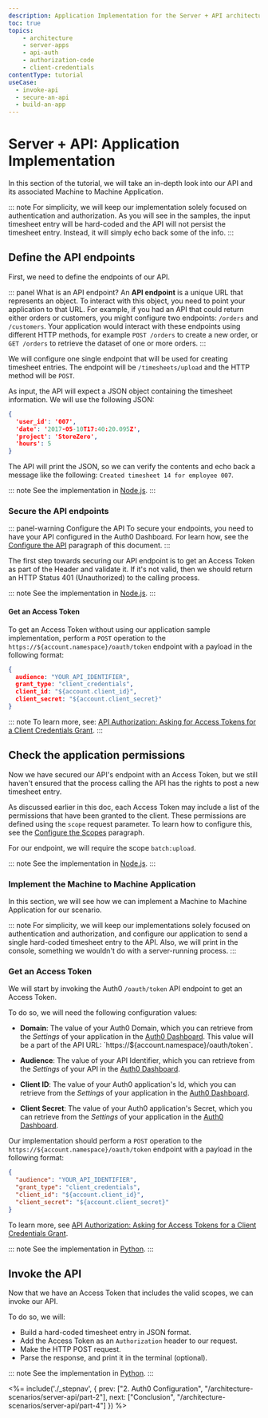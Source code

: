 ```yaml
---
description: Application Implementation for the Server + API architecture scenario
toc: true
topics:
    - architecture
    - server-apps
    - api-auth
    - authorization-code
    - client-credentials
contentType: tutorial
useCase:
  - invoke-api
  - secure-an-api
  - build-an-app
---
```


# Server + API: Application Implementation

In this section of the tutorial, we will take an in-depth look into our API and its associated Machine to Machine Application.

::: note
For simplicity, we will keep our implementation solely focused on authentication and authorization. As you will see in the samples, the input timesheet entry will be hard-coded and the API will not persist the timesheet entry. Instead, it will simply echo back some of the info.
:::

## Define the API endpoints

First, we need to define the endpoints of our API.

::: panel What is an API endpoint?
An **API endpoint** is a unique URL that represents an object. To interact with this object, you need to point your application to that URL. For example, if you had an API that could return either orders or customers, you might configure two endpoints: `/orders` and `/customers`. Your application would interact with these endpoints using different HTTP methods, for example `POST /orders` to create a new order, or `GET /orders` to retrieve the dataset of one or more orders.
:::

We will configure one single endpoint that will be used for creating timesheet entries. The endpoint will be `/timesheets/upload` and the HTTP method will be `POST`.

As input, the API will expect a JSON object containing the timesheet information. We will use the following JSON:

```json
{
  'user_id': '007',
  'date': '2017-05-10T17:40:20.095Z',
  'project': 'StoreZero',
  'hours': 5
}
```

The API will print the JSON, so we can verify the contents and echo back a message like the following: `Created timesheet 14 for employee 007`.

::: note
See the implementation in [Node.js](/architecture-scenarios/application/server-api/api-implementation-nodejs#1-define-the-api-endpoint).
:::

### Secure the API endpoints

::: panel-warning Configure the API
To secure your endpoints, you need to have your API configured in the Auth0 Dashboard. For learn how, see the [Configure the API](#configure-the-api) paragraph of this document.
:::

The first step towards securing our API endpoint is to get an Access Token as part of the Header and validate it. If it's not valid, then we should return an HTTP Status 401 (Unauthorized) to the calling process.

::: note
See the implementation in [Node.js](/architecture-scenarios/application/server-api/api-implementation-nodejs#2-secure-the-api-endpoint).
:::

#### Get an Access Token

To get an Access Token without using our application sample implementation, perform a `POST` operation to the `https://${account.namespace}/oauth/token` endpoint with a payload in the following format:

```json
{
  audience: "YOUR_API_IDENTIFIER",
  grant_type: "client_credentials",
  client_id: "${account.client_id}",
  client_secret: "${account.client_secret}"
}
```

::: note
To learn more, see: [API Authorization: Asking for Access Tokens for a Client Credentials Grant](/api-auth/config/asking-for-access-tokens).
:::

## Check the application permissions

Now we have secured our API's endpoint with an Access Token, but we still haven't ensured that the process calling the API has the rights to post a new timesheet entry.

As discussed earlier in this doc, each Access Token may include a list of the permissions that have been granted to the client. These permissions are defined using the `scope` request parameter. To learn how to configure this, see the [Configure the Scopes](#configure-the-scopes) paragraph.

For our endpoint, we will require the scope `batch:upload`.

::: note
See the implementation in [Node.js](/architecture-scenarios/application/server-api/api-implementation-nodejs#3-check-the-client-permissions).
:::

### Implement the Machine to Machine Application

In this section, we will see how we can implement a Machine to Machine Application for our scenario.

::: note
For simplicity, we  will keep our implementations solely focused on authentication and authorization, and configure our application to send a single hard-coded timesheet entry to the API. Also, we will print in the console, something we wouldn't do with a server-running process.
:::

### Get an Access Token

We will start by invoking the Auth0 `/oauth/token` API endpoint to get an Access Token.

To do so, we will need the following configuration values:

- **Domain**: The value of your Auth0 Domain, which you can retrieve from the *Settings* of your application in the [Auth0 Dashboard](${manage_url}/#/applications). This value will be a part of the API URL: `https://${account.namespace}/oauth/token`.

- **Audience**: The value of your API Identifier, which you can retrieve from the *Settings* of your API in the [Auth0 Dashboard](${manage_url}/#/apis).

- **Client ID**: The value of your Auth0 application's Id, which you can retrieve from the *Settings* of your application in the [Auth0 Dashboard](${manage_url}/#/applications).

- **Client Secret**: The value of your Auth0 application's Secret, which you can retrieve from the *Settings* of your application in the [Auth0 Dashboard](${manage_url}/#/applications).

Our implementation should perform a `POST` operation to the `https://${account.namespace}/oauth/token` endpoint with a payload in the following format:

```json
{
  "audience": "YOUR_API_IDENTIFIER",
  "grant_type": "client_credentials",
  "client_id": "${account.client_id}",
  "client_secret": "${account.client_secret}"
}
```

To learn more, see [API Authorization: Asking for Access Tokens for a Client Credentials Grant](/api-auth/config/asking-for-access-tokens).

::: note
See the implementation in [Python](/architecture-scenarios/application/server-api/cron-implementation-python#get-an-access-token).
:::

## Invoke the API

Now that we have an Access Token that includes the valid scopes, we can invoke our API.

To do so, we will:
- Build a hard-coded timesheet entry in JSON format.
- Add the Access Token as an `Authorization` header to our request.
- Make the HTTP POST request.
- Parse the response, and print it in the terminal (optional).

::: note
See the implementation in [Python](/architecture-scenarios/application/server-api/cron-implementation-python#invoke-the-api).
:::

<%= include('./_stepnav', {
 prev: ["2. Auth0 Configuration", "/architecture-scenarios/server-api/part-2"], next: ["Conclusion", "/architecture-scenarios/server-api/part-4"]
}) %>
